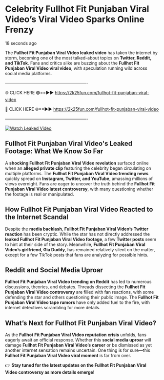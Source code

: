 # Celebrity Fullhot Fit Punjaban Viral Video’s Viral Video Sparks Online Frenzy

18 seconds ago

The **Fullhot Fit Punjaban Viral Video leaked video** has taken the internet by storm, becoming one of the most talked-about topics on **Twitter, Reddit, and TikTok**. Fans and critics alike are buzzing about the **Fullhot Fit Punjaban Viral Video viral video**, with speculation running wild across social media platforms.

———————————————————-

🌐 CLICK HERE 🟢==►► https://2k25fun.com/fullhot-fit-punjaban-viral-video

🔴 CLICK HERE 🌐==►► https://2k25fun.com/fullhot-fit-punjaban-viral-video

———————————————————-

[![Watch Leaked Video](https://miro.medium.com/v2/resize:fit:828/format:webp/1*cilzJN44JGOrTw9NJCrNHA.gif "Watch Leaked Video")](https://2k25fun.com/fullhot-fit-punjaban-viral-video)

## **Fullhot Fit Punjaban Viral Video's Leaked Footage: What We Know So Far**  
A **shocking Fullhot Fit Punjaban Viral Video revelation** surfaced online when an **alleged private clip** featuring the celebrity began circulating on multiple platforms. The **Fullhot Fit Punjaban Viral Video trending news** quickly spread on **Instagram, Twitter, and YouTube**, amassing millions of views overnight. Fans are eager to uncover the truth behind the **Fullhot Fit Punjaban Viral Video latest controversy**, with many questioning whether the footage is real or manipulated.  

## **How Fullhot Fit Punjaban Viral Video Reacted to the Internet Scandal**  
Despite the **media backlash**, **Fullhot Fit Punjaban Viral Video’s Twitter reaction** has been cryptic. While the star has not directly addressed the **leaked Fullhot Fit Punjaban Viral Video footage**, a few **Twitter posts** seem to hint at their side of the story. Meanwhile, **Fullhot Fit Punjaban Viral Video’s girlfriend, Gia Duddy**, has remained relatively silent on the matter, except for a few TikTok posts that fans are analyzing for possible hints.  

## **Reddit and Social Media Uproar**  
**Fullhot Fit Punjaban Viral Video trending on Reddit** has led to numerous discussions, theories, and debates. Threads dissecting the **Fullhot Fit Punjaban Viral Video controversy** are filled with fan reactions, with some defending the star and others questioning their public image. The **Fullhot Fit Punjaban Viral Video tape rumors** have only added fuel to the fire, with internet detectives scrambling for more details.  

## **What’s Next for Fullhot Fit Punjaban Viral Video?**  
As the **Fullhot Fit Punjaban Viral Video reputation crisis** unfolds, fans eagerly await an official response. Whether this **social media uproar** will damage **Fullhot Fit Punjaban Viral Video’s career** or be dismissed as yet another internet sensation remains uncertain. One thing is for sure—this **Fullhot Fit Punjaban Viral Video viral moment** is far from over.  

👉 **Stay tuned for the latest updates on the Fullhot Fit Punjaban Viral Video controversy as more details emerge!**  